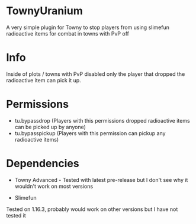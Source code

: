 # TownyUranium
A very simple plugin for Towny to stop players from using slimefun radioactive items for combat in towns with PvP off

# Info
Inside of plots / towns with PvP disabled only the player that dropped the radioactive item can pick it up.

# Permissions
 - tu.bypassdrop (Players with this permissions dropped radioactive items can be picked up by anyone)
 - tu.bypasspickup (Players with this permission can pickup any radioactive items)
 
 # Dependencies 
 - Towny Advanced - Tested with latest pre-release but I don't see why it wouldn't work on most versions
 
 - Slimefun
 
 Tested on 1.16.3, probably would work on other versions but I have not tested it
